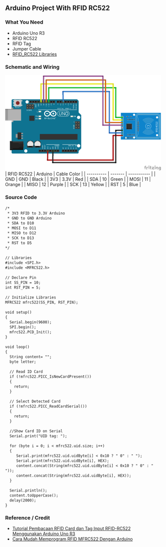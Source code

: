 ## Arduino Project With RFID RC522

### What You Need
- Arduino Uno R3
- RFID RC522
- RFID Tag
- Jumper Cable
- [RFID_RC522 Libraries](../Libraries/rfid.zip)

### Schematic and Wiring
![Schema-RFID_RC522](./Schematic-RFID_RC522.png)
| RFID RC522 | Arduino | Cable Color |
| ---------- | ------- | ----------- |
| GND        | GND     | Black       |
| 3V3        | 3.3V    | Red         |
| SDA        | 10      | Green       |
| MOSI       | 11      | Orange      |
| MISO       | 12      | Purple      |
| SCK        | 13      | Yellow      |
| RST        | 5       | Blue        |

### Source Code
```arduino
/*
 * 3V3 RFID to 3.3V Arduino
 * GND to GND Arduino
 * SDA to D10
 * MOSI to D11
 * MISO to D12
 * SCK to D13
 * RST to D5
*/

// Libraries
#include <SPI.h>
#include <MFRC522.h>

// Declare Pin
int SS_PIN = 10;
int RST_PIN = 5;

// Initialize Libraries
MFRC522 mfrc522(SS_PIN, RST_PIN);

void setup() 
{
  Serial.begin(9600);
  SPI.begin();
  mfrc522.PCD_Init();
}

void loop() 
{
  String content= "";
  byte letter;
  
  // Read ID Card
  if (!mfrc522.PICC_IsNewCardPresent()) 
  {
    return;
  }
  
  // Select Detected Card
  if (!mfrc522.PICC_ReadCardSerial()) 
  {
    return;
  }
  
  //Show Card ID on Serial
  Serial.print("UID tag: ");
  
  for (byte i = 0; i < mfrc522.uid.size; i++) 
  {
     Serial.print(mfrc522.uid.uidByte[i] < 0x10 ? " 0" : " ");
     Serial.print(mfrc522.uid.uidByte[i], HEX);
     content.concat(String(mfrc522.uid.uidByte[i] < 0x10 ? " 0" : " "));
     content.concat(String(mfrc522.uid.uidByte[i], HEX));
  }
  
  Serial.println();
  content.toUpperCase();
  delay(2000);
}
```

### Reference / Credit
- [Tutorial Pembacaan RFID Card dan Tag Input RFID-RC522 Menggunakan Arduino Uno R3](https://www.arduinoindonesia.id/2019/03/tutorial-pembacaan-rfid-card-dan-tag.html)
- [Cara Mudah Memprogram RFID MFRC522 Dengan Arduino](https://kelasrobot.com/cara-mudah-memprogram-rfid-mfrc522-dengan-arduino/)